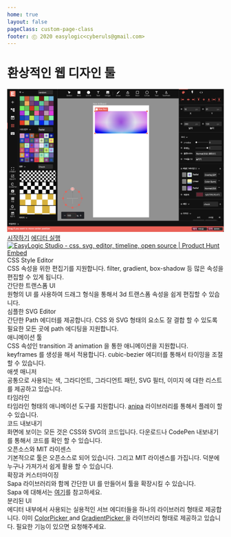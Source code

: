 ```yaml
---
home: true
layout: false
pageClass: custom-page-class
footer: Ⓒ 2020 easylogic<cyberuls@gmail.com> 
---
```



<h1>환상적인 웹 디자인 툴</h1>

<div class='editor-image'>
    <img src='/images/editor-ko.png' />
</div>

<div class='getting-started'>
    <a href='/ko/getting-started'>시작하기</a> 
    <a href='https://editor.easylogic.studio' target='_css_editor'>에디터 실행</a>
    <a href="https://www.producthunt.com/posts/easylogic-studio?utm_source=badge-featured&utm_medium=badge&utm_souce=badge-easylogic-studio" class='none-style' target="_blank"><img src="https://api.producthunt.com/widgets/embed-image/v1/featured.svg?post_id=155951&theme=light" alt="EasyLogic Studio - css, svg, editor, timeline, open source | Product Hunt Embed" style="width: 250px; height: 54px;" width="250px" height="54px" /></a>    
</div>

<div class='editor-summary'>
    <div class='list'>        
        <div class='item'>
            <div class='content'>
                <div class='title'>CSS Style Editor</div>
                <div class='description'>
                    <div class='text'>CSS 속성을 위한 편집기를 지원합니다. filter, gradient, box-shadow 등 많은 속성을 편집할 수 있게 됩니다.
                    </div>
                </div>
            </div>
        </div>
        <div class='item'>                
            <div class='content'>
                <div class='title'>간단한 트랜스폼 UI</div>
                <div class='description'>
                    <div class='text'>
                        원형의 UI 를 사용하여 드래그 형식을 통해서 3d 트랜스폼 속성을 쉽게 편집할 수 있습니다.
                    </div>
                </div>
            </div>
        </div>        
        <div class='item'>                      
            <div class='content'>
                <div class='title'>심플한 SVG Editor</div>
                <div class='description'>간단한 Path 에디터를 제공합니다. CSS 와 SVG 형태의 요소도 잘 결합 할 수 있도록 필요한 모든 곳에 path 에디팅을 지원합니다. </div>
            </div>
        </div>        
        <div class='item'>    
            <div class='content'>
                <div class='title'>애니메이션 툴</div>
                <div class='description'>CSS 속성인 transition 과 animation 을 통한 애니메이션을 지원합니다. <br /> keyframes 를 생성을 해서 적용합니다. cubic-bezier 에디터를 통해서 타이밍을 조절 할 수 있습니다. </div>
            </div>
        </div>
        <div class='item'>    
            <div class='content'>
                <div class='title'>애셋 매니저</div>
                <div class='description'> 공통으로 사용되는 색, 그라디언트, 그라디언트 패턴, SVG 필터, 이미지 에 대한 리스트를 제공하고 있습니다. </div>
            </div> 
        </div>
        <div class='item'>  
            <div class='content'>
                <div class='title'>타임라인</div>
                <div class='description'>타임라인 형태의 애니메이션 도구를 지원합니다. <a href='https://github.com/easylogic/anipa' target='_anipa'>anipa</a> 라이브러리를 통해서 플레이 할 수 있습니다.</div>
            </div> 
        </div>        
        <div class='item'>
            <div class='content'>        
                <div class='title'>코드 내보내기</div>
                <div class='description'>화면에 보이는 모든 것은 CSS와 SVG의 코드입니다. 다운로드나 CodePen 내보내기를 통해서 코드를 확인 할 수 있습니다. </div>
            </div>
        </div>        
        <div class='item'>
            <div class='content'>                
                <div class='title'>오픈소스와 MIT 라이센스 </div>
                <div class='description'>기본적으로 툴은 오픈소스로 되어 있습니다. 그리고 MIT 라이센스를 가집니다. 덕분에 누구나 가져가서 쉽게 활용 할 수 있습니다.</div>
            </div>
        </div>
        <div class='item'>
            <div class='content'>                
                <div class='title'>확장과 커스터마이징</div>
                <div class='description'>Sapa 라이브러리와 함께 간단한 UI 를 만들어서 툴을 확장시킬 수 있습니다. <br /> Sapa 에 대해서는  <a href='https://github.com/easylogic/sapa/' target='_new_window'>여기</a>를 참고하세요.</div>
            </div>
        </div>        
        <div class='item'>
            <div class='content'>                
                <div class='title'>분리된 UI</div>
                <div class='description'>에디터 내부에서 사용되는 실용적인 서브 에디터들을 하나의 라이브러리 형태로 제공합니다. 이미  <a href='https://colorpicker.easylogic.studio/colorpicker/' target='_colorpicker'> ColorPicker </a> and <a href = 'https: //colorpicker.easylogic.studio/gradientpicker/' target = '_ gradient'> GradientPicker </a> 을 라이브러리 형태로 제공하고 있습니다. 필요한 기능이 있으면 요청해주세요.</div>
            </div>
        </div>                
    </div> 
</div>

<div class='editor-style'>
</div>

<div class='editor-animation'>
</div>

<div class='editor-code'>
</div>

<div class='editor-assets'>
</div>

